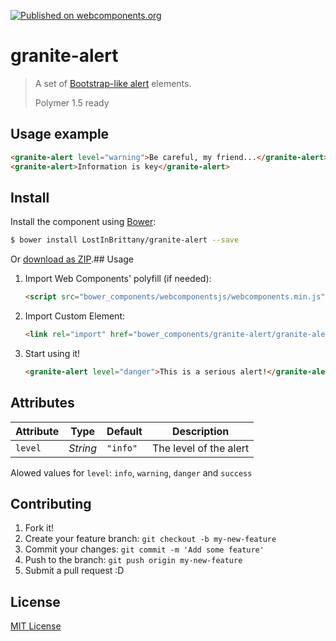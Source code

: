 [![Published on webcomponents.org](https://img.shields.io/badge/webcomponents.org-published-blue.svg)](https://www.webcomponents.org/element/LostInBrittany/granite-alert)

# granite-alert

> A set of [Bootstrap-like alert](http://getbootstrap.com/components/#alerts) elements.
>
> Polymer 1.5 ready


## Usage example

<!---
```
<custom-element-demo>
  <template>
    <script src="../webcomponentsjs/webcomponents-lite.js"></script>
    <link rel="import" href="granite-alert.html">
    <next-code-block></next-code-block>
  </template>
</custom-element-demo>
```
-->
```html
<granite-alert level="warning">Be careful, my friend...</granite-alert>
<granite-alert>Information is key</granite-alert>
```

## Install

Install the component using [Bower](http://bower.io/):

```sh
$ bower install LostInBrittany/granite-alert --save
```

Or [download as ZIP](https://github.com/LostInBrittany/granite-alert/archive/gh-pages.zip).## Usage

1. Import Web Components' polyfill (if needed):

    ```html
    <script src="bower_components/webcomponentsjs/webcomponents.min.js"></script>
    ```

2. Import Custom Element:

    ```html
    <link rel="import" href="bower_components/granite-alert/granite-alert.html">
    ```

3. Start using it!

    ```html
    <granite-alert level="danger">This is a serious alert!</granite-alert>
    ```


## Attributes

Attribute     | Type      | Default  | Description
---           | ---       | ---      | ---
`level`       | *String*  | `"info"` | The level of the alert

Alowed values for `level`: `info`, `warning`, `danger` and `success`


## Contributing

1. Fork it!
2. Create your feature branch: `git checkout -b my-new-feature`
3. Commit your changes: `git commit -m 'Add some feature'`
4. Push to the branch: `git push origin my-new-feature`
5. Submit a pull request :D

## License

[MIT License](http://opensource.org/licenses/MIT)
